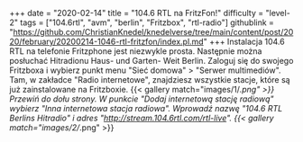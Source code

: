 +++
date = "2020-02-14"
title = "104.6 RTL na FritzFon!"
difficulty = "level-2"
tags = ["104.6rtl", "avm", "berlin", "Fritzbox", "rtl-radio"]
githublink = "https://github.com/ChristianKnedel/knedelverse/tree/main/content/post/2020/february/20200214-1046-rtl-fritzfon/index.pl.md"
+++
Instalacja 104.6 RTL na telefonie Fritzphone jest niezwykle prosta. Następnie można posłuchać Hitradionu Haus- und Garten- Weit Berlin. Zaloguj się do swojego Fritzboxa i wybierz punkt menu "Sieć domowa" > "Serwer multimediów". Tam, w zakładce "Radio internetowe", znajdziesz wszystkie stacje, które są już zainstalowane na Fritzboxie.
{{< gallery match="images/1/*.png" >}}
Przewiń do dołu strony. W punkcie "Dodaj internetową stację radiową" wybierz "Inna internetowa stacja radiowa". Wprowadź nazwę "104.6 RTL Berlins Hitradio" i adres "http://stream.104.6rtl.com/rtl-live".
{{< gallery match="images/2/*.png" >}}
